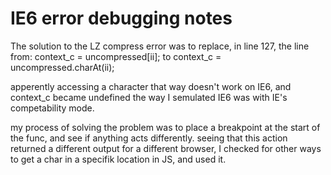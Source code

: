 # IE6 error debugging notes

The solution to the LZ compress error was to replace, in line 127, the line from: 
context_c = uncompressed[ii]; 
to
context_c = uncompressed.charAt(ii);
	
apperently accessing a character that way doesn't work on IE6, and context_c became undefined
the way I semulated IE6 was with IE's competability mode.

my process of solving the problem was to place a breakpoint at the start of the func, and see if anything acts differently.
seeing that this action returned a different output for a different browser, I checked for other ways to get a char in a specifik location in JS, and used it.